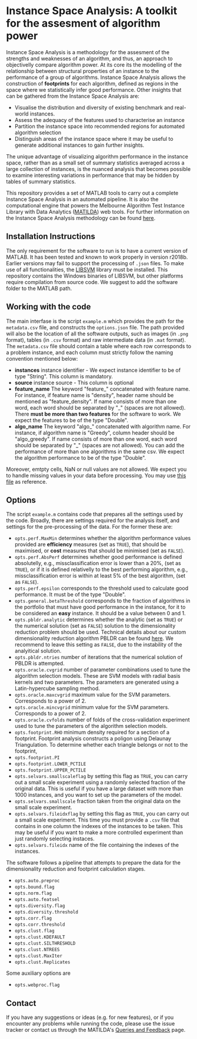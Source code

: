 Instance Space Analysis: A toolkit for the assesment of algorithm power
===

Instance Space Analysis is a methodology for the assesment of the strengths and weaknesses of an algorithm, and thus, an approach to objectivelly compare algorithm power. At its core its the modelling of the relationship between structural properties of an instance to the performance of a group of algorithms. Instance Space Analysis allows the construction of **footprints** for each algorithm, defined as regions in the space where we statistically infer good performance. Other insights that can be gathered from the Instance Space Analysis are:

* Visualise the distribution and diversity of existing benchmark and real-world instances.
* Assess the adequacy of the features used to characterise an instance
* Partition the instance space into recommended regions for automated algorithm selection
* Distinguish areas of the instance space where it may be useful to generate additional instances to gain further insights.

The unique advantage of visualizing algorithm performance in the instance space, rather than as a small set of summary statistics averaged across a large collection of instances, is the nuanced analysis that becomes possible to examine interesting variations in performance that may be hidden by tables of summary statistics.

This repository provides a set of MATLAB tools to carry out a complete Instance Space Analysis in an automated pipeline. It is also the  computational engine that powers the Melbourne Algorithm Test Instance Library with Data Analytics ([MATILDA](http://matilda.unimelb.edu.au/)) web tools. For further information on the Instance Space Analysis methodology can be found [here](http://matilda.unimelb.edu.au/our-methodology).


Installation Instructions
---

The only requirement for the software to run is to have a current version of MATLAB. It has been tested and known to work properly in version r2018b. Earlier versions may fail to support the processing of ```.json``` files. To make use of all functionalities, the [LIBSVM](https://www.csie.ntu.edu.tw/~cjlin/libsvm/) library must be installed. This repository contains the Windows binaries of LIBSVM, but other platforms require compilation from source code. We suggest to add the software folder to the MATLAB path.


Working with the code
---

The main interfase is the script ```example.m``` which provides the path for the ```metadata.csv``` file, and constructs the ```options.json``` file. The path provided will also be the location of all the software outputs, such as images (in ```.png``` format), tables (in ```.csv``` format) and raw intermediate data (in ```.mat``` format). The ```metadata.csv``` file should contain a table where each row corresponds to a problem instance, and each column must strictly follow the naming convention mentioned below:

* **instances** instance identifier - We expect instance identifier to be of type "String". This column is mandatory.
* **source** instance source - This column is optional
* **feature_name** The keyword "feature_" concatenated with feature name. For instance, if feature name is "density", header name should be mentioned as "feature_density". If name consists of more than one word, each word should be separated by "_" (spaces are not allowed). There **must be more than two features** for the software to work. We expect the features to be of the type "Double".
* **algo_name** The keyword "algo_" concatenated with algorithm name. For instance, if algorithm name is "Greedy", column header should be "algo_greedy". If name consists of more than one word, each word should be separated by "_" (spaces are not allowed). You can add the performance of more than one algorithms in the same csv. We expect the algorithm performance to be of the type "Double".

Moreover, emtpty cells, NaN or null values are not allowed. We expect you to handle missing values in your data before processing. You may use [this file](https://matilda.unimelb.edu.au/matildadata/graph_coloring_problem/metadata.csv) as reference.


Options
---

The script ```example.m``` contains code that prepares all the settings used by the code. Broadly, there are settings required for the analysis itself, and settings for the pre-processing of the data. For the former these are:

* ```opts.perf.MaxMin``` determines whether the algorithm performance values provided are **efficiency** measures (set as ```TRUE```), that should be maximised, or **cost** measures that should be minimised (set as ```FALSE```).
* ```opts.perf.AbsPerf``` determines whether good performance is defined absolutelly, e.g., missclassification error is lower than a 20%, (set as ```TRUE```), or if it is defined relativelly to the best performing algorithm, e.g., missclassification error is within at least 5% of the best algorithm, (set as ```FALSE```).
* ```opts.perf.epsilon``` corresponds to the threshold used to calculate good performance. It must be of the type "Double".
* ```opts.general.betaThreshold``` corresponds to the fraction of algorithms in the portfolio that must have good performance in the instance, for it to be considered an **easy** instance. It should be a value between 0 and 1.
* ```opts.pbldr.analytic``` determines whether the analytic (set as ```TRUE```) or the numerical solution (set as ```FALSE```) solution to the dimensionality reduction problem should be used. Technical details about our custom dimensionality reduction algorithm PBLDR can be found [here](https://doi.org/10.1007/s10994-017-5629-5). We recommend to leave this setting as ```FALSE```, due to the instability of the analyitical solution.
* ```opts.pbldr.ntries``` number of iterations that the numerical solution of PBLDR is attempted.
* ```opts.oracle.cvgrid``` number of parameter combinations used to tune the algorithm selection models. These are SVM models with radial basis kernels and two parameters. The parameters are generated using a Latin-hypercube sampling method.
* ```opts.oracle.maxcvgrid``` maximum value for the SVM parameters. Corresponds to a power of 2.
* ```opts.oracle.mincvgrid``` minimum value for the SVM parameters. Corresponds to a power of 2.
* ```opts.oracle.cvfolds``` number of folds of the cross-validation experiment used to tune the parameters of the algorithm selection models.
* ```opts.footprint.RHO``` minimum density required for a section of a footprint. Footprint analysis constructs a poligon using Delaunay Triangulation. To determine whether each triangle belongs or not to the footprint, 
* ```opts.footprint.PI```
* ```opts.footprint.LOWER_PCTILE```
* ```opts.footprint.UPPER_PCTILE```
* ```opts.selvars.smallscaleflag``` by setting this flag as ```TRUE```, you can carry out a small scale experiment using a randomly selected fraction of the original data. This is useful if you have a large dataset with more than 1000 instances, and you want to set up the parameters of the model.
* ```opts.selvars.smallscale``` fraction taken from the original data on the small scale experiment.
* ```opts.selvars.fileidxflag``` by setting this flag as ```TRUE```, you can carry out a small scale experiment. This time you must provide a ```.csv``` file that contains in one column the indexes of the instances to be taken. This may be useful if you want to make a more controlled experiment than just randomly selecting instaces.
* ```opts.selvars.fileidx``` name of the file containing the indexes of the instances.

The software follows a pipeline that attempts to prepare the data for the dimensionality reduction and footprint calculation stages. 

* ```opts.auto.preproc```
* ```opts.bound.flag```
* ```opts.norm.flag```
* ```opts.auto.featsel```
* ```opts.diversity.flag```
* ```opts.diversity.threshold```
* ```opts.corr.flag```
* ```opts.corr.threshold```
* ```opts.clust.flag```
* ```opts.clust.KDEFAULT```
* ```opts.clust.SILTHRESHOLD```
* ```opts.clust.NTREES```
* ```opts.clust.MaxIter```
* ```opts.clust.Replicates```

Some auxiliary options are

* ```opts.webproc.flag```


Contact
-------

If you have any suggestions or ideas (e.g. for new features), or if you encounter any problems while running the code, please use the issue tracker or contact us through the MATILDA's [Queries and Feedback](http://matilda.unimelb.edu.au/contact-us) page.



